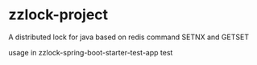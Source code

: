 # zzlock-project
A distributed lock for java based on redis command SETNX and GETSET

usage in zzlock-spring-boot-starter-test-app test